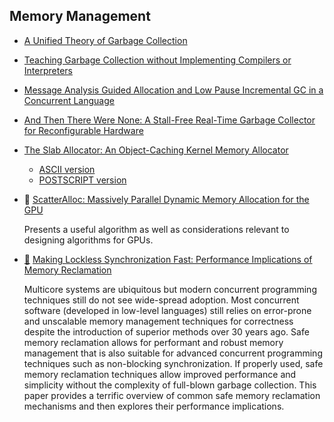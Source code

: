 ## Memory Management

* [A Unified Theory of Garbage Collection](https://web.eecs.umich.edu/~weimerw/2012-4610/reading/bacon-garbage.pdf)

* [Teaching Garbage Collection without Implementing Compilers or Interpreters](https://cs.brown.edu/~sk/Publications/Papers/Published/cgkmf-teach-gc/paper.pdf)

* [Message Analysis Guided Allocation and Low Pause Incremental GC in a Concurrent Language](http://user.it.uu.se/~kostis/Papers/ismm04.pdf)

* [And Then There Were None: A Stall-Free Real-Time Garbage Collector for Reconfigurable Hardware](https://cacm.acm.org/magazines/2013/12/169948-and-then-there-were-none/fulltext)

* [The Slab Allocator: An Object-Caching Kernel Memory Allocator](https://www.usenix.org/legacy/publications/library/proceedings/bos94/bonwick.html)
  - [ASCII version](https://www.usenix.org/legacy/publications/library/proceedings/bos94/full_papers/bonwick.a)
  - [POSTSCRIPT version](https://www.usenix.org/legacy/publications/library/proceedings/bos94/full_papers/bonwick.ps)

* :scroll: [ScatterAlloc: Massively Parallel Dynamic Memory Allocation for the GPU](https://markussteinberger.net/papers/ScatterAlloc.pdf)

  Presents a useful algorithm as well as considerations relevant to designing algorithms for GPUs.


* [:scroll:](making-lockless-synchronization-fast.pdf) [Making Lockless Synchronization Fast: Performance Implications of Memory Reclamation](http://www.rdrop.com/users/paulmck/RCU/hart_ipdps06.pdf)
 
    Multicore systems are ubiquitous but modern concurrent programming
techniques still do not see wide-spread adoption. Most concurrent software
(developed in low-level languages) still relies on error-prone and unscalable
memory management techniques for correctness despite the introduction of
superior methods over 30 years ago. Safe memory reclamation allows for
performant and robust memory management that is also suitable for advanced
concurrent programming techniques such as non-blocking synchronization. If
properly used, safe memory reclamation techniques allow improved performance and
simplicity without the complexity of full-blown garbage collection. This paper
provides a terrific overview of common safe memory reclamation mechanisms and
then explores their performance implications.
